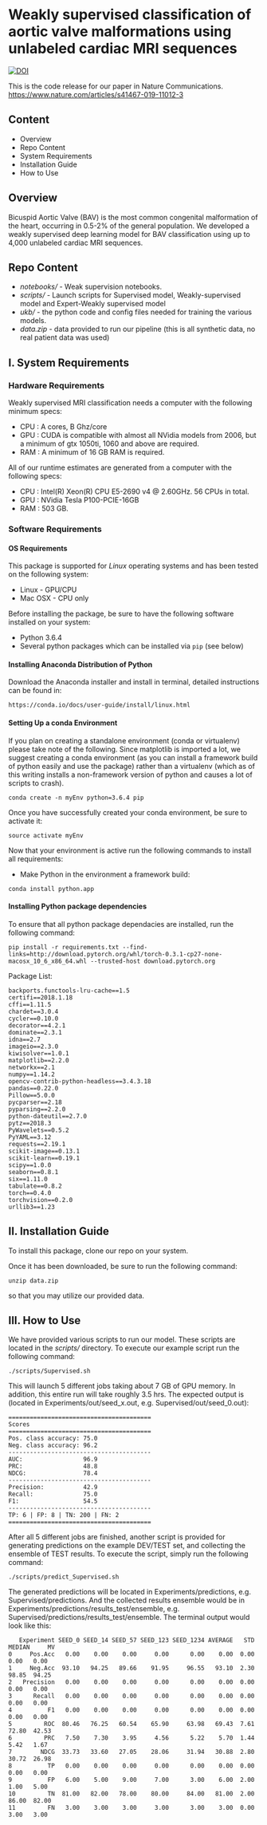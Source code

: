 # Weakly supervised classification of aortic valve malformations using unlabeled cardiac MRI sequences
[![DOI](https://zenodo.org/badge/134775347.svg)](https://zenodo.org/badge/latestdoi/134775347)

This is the code release for our paper in Nature Communications. 
https://www.nature.com/articles/s41467-019-11012-3


## Content
* Overview
* Repo Content
* System Requirements
* Installation Guide
* How to Use

## Overview
Bicuspid Aortic Valve (BAV) is the most common congenital malformation of the heart, occurring in 0.5-2% of the general population. We developed a weakly supervised deep learning model for BAV classification using up to 4,000 unlabeled cardiac MRI sequences.

## Repo Content
* *notebooks/* - Weak supervision notebooks.
* *scripts/* - Launch scripts for Supervised model, Weakly-supervised model and Expert-Weakly supervised model
* *ukb/* - the python code and config files needed for training the various models.
* *data.zip* - data provided to run our pipeline (this is all synthetic data, no real patient data was used)

## I. System Requirements

### Hardware Requirements
Weakly supervised MRI classification needs a computer with the following minimum specs:

* CPU : A cores, B Ghz/core
* GPU : CUDA is compatible with almost all NVidia models from 2006, but a minimum of gtx 1050ti, 1060 and above are required.
* RAM : A minimum of 16 GB RAM is required.

All of our runtime estimates are generated from a computer with the following specs:

* CPU : Intel(R) Xeon(R) CPU E5-2690 v4 @ 2.60GHz. 56 CPUs in total.
* GPU : NVidia Tesla P100-PCIE-16GB
* RAM : 503 GB.

### Software Requirements
#### OS Requirements
This package is supported for *Linux* operating systems and has been tested on the following system:

* Linux - GPU/CPU
* Mac OSX - CPU only


Before installing the package, be sure to have the following software installed on your system:

* Python 3.6.4
* Several python packages which can be installed via ```pip``` (see below)

#### Installing Anaconda Distribution of Python
Download the Anaconda installer and install in terminal, detailed instructions can be found in:
```
https://conda.io/docs/user-guide/install/linux.html
```

#### Setting Up a conda Environment
If you plan on creating a standalone environment (conda or virtualenv) please take note of the following. Since matplotlib is imported a lot, we suggest creating a conda environment (as you can install a framework build of python easily and use the package) rather than a virtualenv (which as of this writing installs a non-framework version of python and causes a lot of scripts to crash).
```
conda create -n myEnv python=3.6.4 pip
```
Once you have successfully created your conda environment, be sure to activate it:
```
source activate myEnv
```
Now that your environment is active run the following commands to install all requirements:
* Make Python in the environment a framework build:
```
conda install python.app
```

#### Installing Python package dependencies
To ensure that all python package dependacies are installed, run the following command:

```
pip install -r requirements.txt --find-links=http://download.pytorch.org/whl/torch-0.3.1-cp27-none-macosx_10_6_x86_64.whl --trusted-host download.pytorch.org
```

Package List:
```
backports.functools-lru-cache==1.5
certifi==2018.1.18
cffi==1.11.5
chardet==3.0.4
cycler==0.10.0
decorator==4.2.1
dominate==2.3.1
idna==2.7
imageio==2.3.0
kiwisolver==1.0.1
matplotlib==2.2.0
networkx==2.1
numpy==1.14.2
opencv-contrib-python-headless==3.4.3.18
pandas==0.22.0
Pillow==5.0.0
pycparser==2.18
pyparsing==2.2.0
python-dateutil==2.7.0
pytz==2018.3
PyWavelets==0.5.2
PyYAML==3.12
requests==2.19.1
scikit-image==0.13.1
scikit-learn==0.19.1
scipy==1.0.0
seaborn==0.8.1
six==1.11.0
tabulate==0.8.2
torch==0.4.0
torchvision==0.2.0
urllib3==1.23
```

## II. Installation Guide
To install this package, clone our repo on your system.

Once it has been downloaded, be sure to run the following command:
```
unzip data.zip
```
so that you may utilize our provided data.

## III. How to Use
We have provided various scripts to run our model. These scripts are located in the *scripts/* directory. To execute our example script run the following command:
```
./scripts/Supervised.sh
```

This will launch 5 different jobs taking about 7 GB of GPU memory. In addition, this entire run will take roughly 3.5 hrs. The expected output is (located in Experiments/out/seed_x.out, e.g. Supervised/out/seed_0.out):

```
========================================
Scores
========================================
Pos. class accuracy: 75.0
Neg. class accuracy: 96.2
----------------------------------------
AUC:                 96.9
PRC:                 48.8
NDCG:                78.4
----------------------------------------
Precision:           42.9
Recall:              75.0
F1:                  54.5
----------------------------------------
TP: 6 | FP: 8 | TN: 200 | FN: 2
========================================

```

After all 5 different jobs are finished, another script is provided for generating predictions on the example DEV/TEST set, and collecting the ensemble of TEST results. To execute the script, simply run the following command:
```
./scripts/predict_Supervised.sh
```
The generated predictions will be located in Experiments/predictions, e.g. Supervised/predictions. And the collected results ensemble would be in Experiments/predictions/results_test/ensemble, e.g. Supervised/predictions/results_test/ensemble. The terminal output would look like this:
```
   Experiment SEED_0 SEED_14 SEED_57 SEED_123 SEED_1234 AVERAGE   STD MEDIAN     MV
0     Pos.Acc   0.00    0.00    0.00     0.00      0.00    0.00  0.00   0.00   0.00
1     Neg.Acc  93.10   94.25   89.66    91.95     96.55   93.10  2.30  98.85  94.25
2   Precision   0.00    0.00    0.00     0.00      0.00    0.00  0.00   0.00   0.00
3      Recall   0.00    0.00    0.00     0.00      0.00    0.00  0.00   0.00   0.00
4          F1   0.00    0.00    0.00     0.00      0.00    0.00  0.00   0.00   0.00
5         ROC  80.46   76.25   60.54    65.90     63.98   69.43  7.61  72.80  42.53
6         PRC   7.50    7.30    3.95     4.56      5.22    5.70  1.44   5.42   1.67
7        NDCG  33.73   33.60   27.05    28.06     31.94   30.88  2.80  30.72  26.98
8          TP   0.00    0.00    0.00     0.00      0.00    0.00  0.00   0.00   0.00
9          FP   6.00    5.00    9.00     7.00      3.00    6.00  2.00   1.00   5.00
10         TN  81.00   82.00   78.00    80.00     84.00   81.00  2.00  86.00  82.00
11         FN   3.00    3.00    3.00     3.00      3.00    3.00  0.00   3.00   3.00
```
